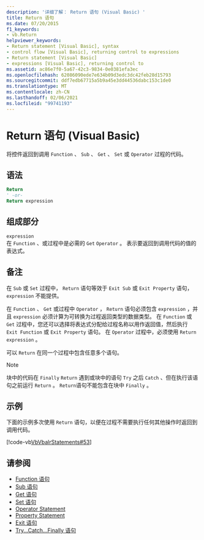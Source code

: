 ```yaml
---
description: '详细了解： Return 语句 (Visual Basic) '
title: Return 语句
ms.date: 07/20/2015
f1_keywords:
- vb.Return
helpviewer_keywords:
- Return statement [Visual Basic], syntax
- control flow [Visual Basic], returning control to expressions
- Return statement [Visual Basic]
- expressions [Visual Basic], returning control to
ms.assetid: ac86e7f0-5a67-42c3-9834-0e0381efa3ec
ms.openlocfilehash: 62086090ede7e634b09d3edc3dc42feb28d15793
ms.sourcegitcommit: ddf7edb67715a5b9a45e3dd44536dabc153c1de0
ms.translationtype: MT
ms.contentlocale: zh-CN
ms.lasthandoff: 02/06/2021
ms.locfileid: "99741193"
---
```

# <a name="return-statement-visual-basic"></a>Return 语句 (Visual Basic)

将控件返回到调用 `Function` 、 `Sub` 、 `Get` 、 `Set` 或 `Operator` 过程的代码。  
  
## <a name="syntax"></a>语法  
  
```vb  
Return  
' -or-  
Return expression  
```  
  
## <a name="part"></a>组成部分  

 `expression`  
 在 `Function` 、或过程中是必需的 `Get` `Operator` 。 表示要返回到调用代码的值的表达式。  
  
## <a name="remarks"></a>备注  

 在 `Sub` 或 `Set` 过程中， `Return` 语句等效于 `Exit Sub` 或 `Exit Property` 语句， `expression` 不能提供。  
  
 在 `Function` 、 `Get` 或过程中 `Operator` ， `Return` 语句必须包含 `expression` ，并且 `expression` 必须计算为可转换为过程返回类型的数据类型。 在 `Function` 或 `Get` 过程中，您还可以选择将表达式分配给过程名称以用作返回值，然后执行 `Exit Function` 或 `Exit Property` 语句。 在 `Operator` 过程中，必须使用 `Return expression` 。  
  
 可以 `Return` 在同一个过程中包含任意多个语句。  
  
> [!NOTE]
> 块中的代码在 `Finally` `Return` 遇到或块中的语句 `Try` 之后 `Catch` 、但在执行该语句之前运行 `Return` 。 `Return`语句不能包含在块中 `Finally` 。  
  
## <a name="example"></a>示例  

 下面的示例多次使用 `Return` 语句，以便在过程不需要执行任何其他操作时返回到调用代码。  
  
 [!code-vb[VbVbalrStatements#53](~/samples/snippets/visualbasic/VS_Snippets_VBCSharp/VbVbalrStatements/VB/Class1.vb#53)]  
  
## <a name="see-also"></a>请参阅

- [Function 语句](function-statement.md)
- [Sub 语句](sub-statement.md)
- [Get 语句](get-statement.md)
- [Set 语句](set-statement.md)
- [Operator Statement](operator-statement.md)
- [Property Statement](property-statement.md)
- [Exit 语句](exit-statement.md)
- [Try...Catch...Finally 语句](try-catch-finally-statement.md)
